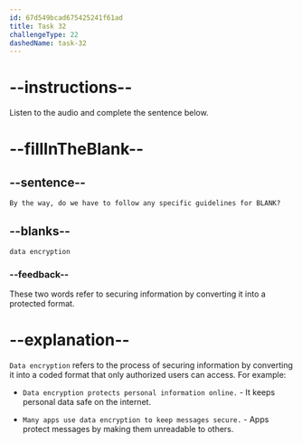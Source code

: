 ```yaml
---
id: 67d549bcad675425241f61ad
title: Task 32
challengeType: 22
dashedName: task-32
---
```


<!-- (audio) Mark: By the way, do we have to follow any specific guidelines for data encryption? -->

# --instructions--

Listen to the audio and complete the sentence below.

# --fillInTheBlank--

## --sentence--

`By the way, do we have to follow any specific guidelines for BLANK?`

## --blanks--

`data encryption`

### --feedback--

These two words refer to securing information by converting it into a protected format.

# --explanation--

`Data encryption` refers to the process of securing information by converting it into a coded format that only authorized users can access. For example:

- `Data encryption protects personal information online.` - It keeps personal data safe on the internet.

- `Many apps use data encryption to keep messages secure.` - Apps protect messages by making them unreadable to others.
